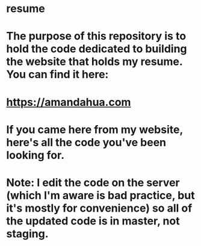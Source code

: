# resume
# The purpose of this repository is to hold the code dedicated to building the website that holds my resume. You can find it here:
# https://amandahua.com
# If you came here from my website, here's all the code you've been looking for.
# Note: I edit the code on the server (which I'm aware is bad practice, but it's mostly for convenience) so all of the updated code is in master, not staging.
